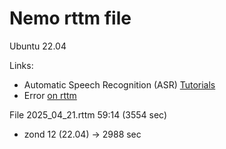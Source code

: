 # Nemo rttm file

Ubuntu 22.04

Links:

- Automatic Speech Recognition (ASR) [Tutorials](https://docs.nvidia.com/nemo-framework/user-guide/latest/playbooks/index.html#automatic-speech-recognition-asr-tutorials)
- Error [on rttm](https://github.com/pytorch/pytorch/issues/68291)

File 2025_04_21.rttm 59:14 (3554 sec)

- zond 12 (22.04) -> 2988 sec
